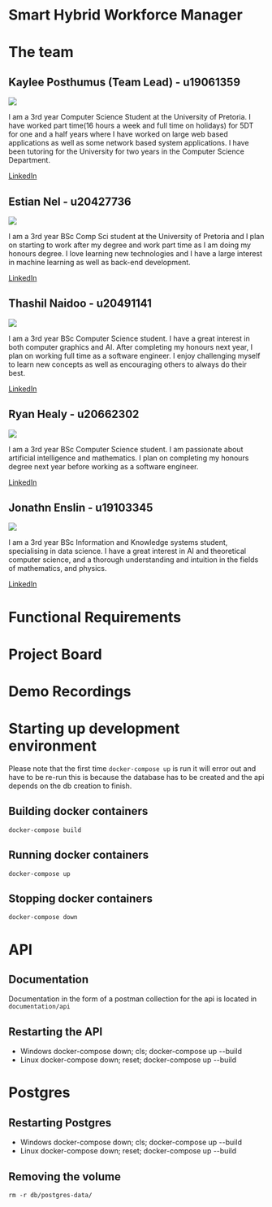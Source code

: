 # Smart Hybrid Workforce Manager

# The team

## Kaylee Posthumus (Team Lead) - u19061359

<img src="https://drive.google.com/uc?export=view&id=1V-Oyk261MFmbf28FgBKZpwe-EE-AiSss">

I am a 3rd year Computer Science Student at the University of Pretoria. I have worked part time(16 hours a week and full time on holidays) for 5DT for one and a half years where I have worked on large web based applications as well as some network based system applications. I have been tutoring for the University for two years in the Computer Science Department.

[LinkedIn](https://www.linkedin.com/in/kaylee-posthumus-1a538b238/)

## Estian Nel - u20427736

<img src="https://drive.google.com/uc?export=view&id=1uUj6kdns3AWIpZN5ZxGj54VrpyB_HGx0">

I am a 3rd year BSc Comp Sci student at the University of Pretoria and I plan on starting to work after my degree and work part time as I am doing my honours degree. I love learning new technologies and I have a large interest in machine learning as well as back-end development.

[LinkedIn](https://www.linkedin.com/in/estian-nel-061296238/)

## Thashil Naidoo - u20491141

<img src="https://drive.google.com/uc?export=view&id=1D6o0HPr1TWjjVaanTh1hqPiEEQ5B9sKQ">

I am a 3rd year BSc Computer Science student. I have a great interest in both computer graphics and AI. After completing my honours next year, I plan on working full time as a software engineer. I enjoy challenging myself to learn new concepts as well as encouraging others to always do their best.

[LinkedIn](https://www.linkedin.com/in/thashilnaidoo/)

## Ryan Healy - u20662302

<img src="https://drive.google.com/uc?export=view&id=1gIRI5IcjOQO77UfTToQc8ofYxbYFnq6A">

I am a 3rd year BSc Computer Science student. I am passionate about artificial intelligence and mathematics. I plan on completing my honours degree next year before working as a software engineer.

[LinkedIn](https://www.linkedin.com/in/ryan-healy-6a4389238/)

## Jonathn Enslin - u19103345

<img src="https://drive.google.com/uc?export=view&id=1Zc33pK4GaZny3IgI6VN6tRFqKzzv6joJ">

I am a 3rd year BSc Information and Knowledge systems student, specialising in data science. I have a great interest in AI and theoretical computer science, and a thorough understanding and intuition in the fields of mathematics, and physics.

[LinkedIn](https://www.linkedin.com/in/jonathan-enslin-947293238/)

# Functional Requirements

# Project Board

# Demo Recordings

# Starting up development environment

Please note that the first time `docker-compose up` is run it will error out and have to be re-run this is because the database has to be created and the api depends on the db creation to finish.

## Building docker containers

    docker-compose build

## Running docker containers

    docker-compose up

## Stopping docker containers

    docker-compose down

# API

## Documentation

Documentation in the form of a postman collection for the api is located in `documentation/api`

## Restarting the API

- Windows
  docker-compose down; cls; docker-compose up --build
- Linux
  docker-compose down; reset; docker-compose up --build

# Postgres

## Restarting Postgres

- Windows
  docker-compose down; cls; docker-compose up --build
- Linux
  docker-compose down; reset; docker-compose up --build

## Removing the volume

    rm -r db/postgres-data/
